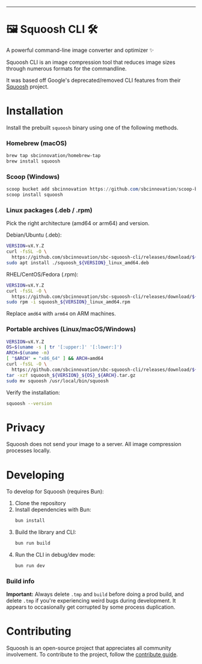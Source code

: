 ---

# 🖼️ Squoosh CLI 🛠️

A powerful command-line image converter and optimizer ✨

Squoosh CLI is an image compression tool that reduces image sizes through numerous formats for the commandline.

It was based off Google's deprecated/removed CLI features from their
[Squoosh](https://github.com/GoogleChromeLabs/squoosh) project.

# Installation

Install the prebuilt `squoosh` binary using one of the following methods.

### Homebrew (macOS)

```sh
brew tap sbcinnovation/homebrew-tap
brew install squoosh
```

### Scoop (Windows)

```powershell
scoop bucket add sbcinnovation https://github.com/sbcinnovation/scoop-bucket
scoop install squoosh
```

### Linux packages (.deb / .rpm)

Pick the right architecture (amd64 or arm64) and version.

Debian/Ubuntu (.deb):

```sh
VERSION=vX.Y.Z
curl -fsSL -O \
  https://github.com/sbcinnovation/sbc-squoosh-cli/releases/download/${VERSION}/squoosh_${VERSION}_linux_amd64.deb
sudo apt install ./squoosh_${VERSION}_linux_amd64.deb
```

RHEL/CentOS/Fedora (.rpm):

```sh
VERSION=vX.Y.Z
curl -fsSL -O \
  https://github.com/sbcinnovation/sbc-squoosh-cli/releases/download/${VERSION}/squoosh_${VERSION}_linux_amd64.rpm
sudo rpm -i squoosh_${VERSION}_linux_amd64.rpm
```

Replace `amd64` with `arm64` on ARM machines.

### Portable archives (Linux/macOS/Windows)

```sh
VERSION=vX.Y.Z
OS=$(uname -s | tr '[:upper:]' '[:lower:]')
ARCH=$(uname -m)
[ "$ARCH" = "x86_64" ] && ARCH=amd64
curl -fsSL -O \
  https://github.com/sbcinnovation/sbc-squoosh-cli/releases/download/${VERSION}/squoosh_${VERSION}_${OS}_${ARCH}.tar.gz
tar -xzf squoosh_${VERSION}_${OS}_${ARCH}.tar.gz
sudo mv squoosh /usr/local/bin/squoosh
```

Verify the installation:

```sh
squoosh --version
```

# Privacy

Squoosh does not send your image to a server. All image compression processes locally.

# Developing

To develop for Squoosh (requires Bun):

1. Clone the repository
1. Install dependencies with Bun:
   ```sh
   bun install
   ```
1. Build the library and CLI:
   ```sh
   bun run build
   ```
1. Run the CLI in debug/dev mode:
   ```sh
   bun run dev
   ```

### Build info

**Important:** Always delete `.tmp` and `build` before doing a prod build, and
delete `.tmp` if you're experiencing weird bugs during development. It appears
to occasionally get corrupted by some process duplication.

# Contributing

Squoosh is an open-source project that appreciates all community involvement. To contribute to the project, follow the [contribute guide](/CONTRIBUTING.md).
